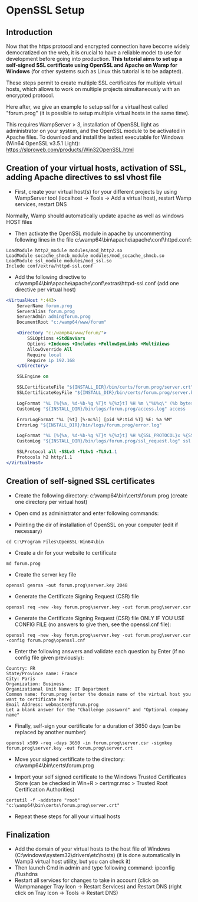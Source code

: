 # OpenSSL Setup
## Introduction
Now that the https protocol and encrypted connection have become widely democratized on the web, it is crucial to have a reliable model to use for development before going into production. **This tutorial aims to set up a self-signed SSL certificate using OpenSSL and Apache on Wamp for Windows** (for other systems such as Linux this tutorial is to be adapted).

These steps permit to create multiple SSL certificates for multiple virtual hosts, which allows to work on multiple projects simultaneously with an encrypted protocol.

Here after, we give an example to setup ssl for a virtual host called "forum.prog" (it is possible to setup multiple virtual hosts in the same time).

This requires WampServer > 3, installation of OpenSSL light as administrator on your system, and the OpenSSL module to be activated in Apache files.
To download and install the lastest executable for Windows (Win64 OpenSSL v3.5.1 Light): https://slproweb.com/products/Win32OpenSSL.html
## Creation of your virtual hosts, activation of SSL, adding Apache directives to ssl vhost file
* First, create your virtual host(s) for your different projects by using WampServer tool (localhost -> Tools -> Add a virtual host), restart Wamp services, restart DNS

Normally, Wamp should automatically update apache as well as windows HOST files

* Then activate the OpenSSL module in apache by uncommenting following lines in the file c:\wamp64\bin\apache\apache\conf\httpd.conf:
```
LoadModule http2_module modules/mod_http2.so
LoadModule socache_shmcb_module modules/mod_socache_shmcb.so
LoadModule ssl_module modules/mod_ssl.so
Include conf/extra/httpd-ssl.conf
```
* Add the following directive to c:\wamp64\bin\apache\apache\conf\extras\httpd-ssl.conf (add one directive per virtual host)
```apache
<VirtualHost *:443>
    ServerName forum.prog
    ServerAlias forum.prog
    ServerAdmin admin@forum.prog
    DocumentRoot "c:/wamp64/www/forum"

    <Directory "c:/wamp64/www/forum/">
        SSLOptions +StdEnvVars
        Options +Indexes +Includes +FollowSymLinks +MultiViews
        AllowOverride All
        Require local
        Require ip 192.168
    </Directory>

    SSLEngine on

    SSLCertificateFile "${INSTALL_DIR}/bin/certs/forum.prog/server.crt"
    SSLCertificateKeyFile "${INSTALL_DIR}/bin/certs/forum.prog/server.key"

    LogFormat "%L [%{%a, %d-%b-%g %T}t %{%z}t] %H %m \"%U%q\" (%b bytes) %>s" access
    CustomLog "${INSTALL_DIR}/bin/logs/forum.prog/access.log" access

    ErrorLogFormat "%L [%t] [%-m:%l] [pid %P:tid %T] %E: %a %M"
    ErrorLog "${INSTALL_DIR}/bin/logs/forum.prog/error.log"

    LogFormat "%L [%{%a, %d-%b-%g %T}t %{%z}t] %H %{SSL_PROTOCOL}x %{SSL_CIPHER}x %m \"%U%q\" (%b bytes) %>s" ssl
    CustomLog "${INSTALL_DIR}/bin/logs/forum.prog/ssl_request.log" ssl

    SSLProtocol all -SSLv3 -TLSv1 -TLSv1.1
    Protocols h2 http/1.1
</VirtualHost>
```
## Creation of self-signed SSL certificates
* Create the following directory: c:\wamp64\bin\certs\forum.prog (create one directory per virtual host)

* Open cmd as administrator and enter following commands:

* Pointing the dir of installation of OpenSSL on your computer (edit if necessary)

`cd C:\Program Files\OpenSSL-Win64\bin`

* Create a dir for your website to certificate

`md forum.prog`

* Create the server key file

`openssl genrsa -out forum.prog\server.key 2048`

* Generate the Certificate Signing Request (CSR) file

`openssl req -new -key forum.prog\server.key -out forum.prog\server.csr`

* Generate the Certificate Signing Request (CSR) file ONLY IF YOU USE CONFIG FILE (no answers to give then, see the openssl.cnf file):

`openssl req -new -key forum.prog\server.key -out forum.prog\server.csr -config forum.prog\openssl.cnf`

* Enter the following answers and validate each question by Enter (if no config file given previously):
```
Country: FR
State/Province name: France
City: Paris
Organization: Business
Organizational Unit Name: IT Department
Common name: forum.prog (enter the domain name of the virtual host you want to certificate here)
Email Address: webmaster@forum.prog
Let a blank answer for the "Challenge password" and "Optional company name"
```
* Finally, self-sign your certificate for a duration of 3650 days (can be replaced by another number)

`openssl x509 -req -days 3650 -in forum.prog\server.csr -signkey forum.prog\server.key -out forum.prog\server.crt`

* Move your signed certificate to the directory: c:\wamp64\bin\certs\forum.prog

* Import your self signed certificate to the Windows Trusted Certificates Store (can be checked in Win+R > certmgr.msc > Trusted Root Certification Authorities)

`certutil -f -addstore "root" "c:\wamp64\bin\certs\forum.prog\server.crt"`

* Repeat these steps for all your virtual hosts

## Finalization
* Add the domain of your virtual hosts to the host file of Windows (C:\windows\system32\drivers\etc\hosts) (it is done automatically in Wamp3 virtual host utility, but you can check it)
* Then launch Cmd in admin and type following command: ipconfig /flushdns
* Restart all services for changes to take in account (click on Wampmanager Tray Icon -> Restart Services) and Restart DNS (right click on Tray Icon -> Tools -> Restart DNS)
